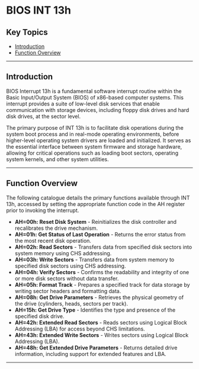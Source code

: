 # BIOS INT 13h

## Key Topics

+ [Introduction](#introduction)
+ [Function Overview](#function-overview)

---

## Introduction

BIOS Interrupt 13h is a fundamental software interrupt routine within the Basic Input/Output System (BIOS) of x86-based computer systems. This interrupt provides a suite of low-level disk services that enable communication with storage devices, including floppy disk drives and hard disk drives, at the sector level.

The primary purpose of INT 13h is to facilitate disk operations during the system boot process and in real-mode operating environments, before higher-level operating system drivers are loaded and initialized. It serves as the essential interface between system firmware and storage hardware, allowing for critical operations such as loading boot sectors, operating system kernels, and other system utilities.

---

## Function Overview

The following catalogue details the primary functions available through INT 13h, accessed by setting the appropriate function code in the AH register prior to invoking the interrupt.

- **AH=00h: Reset Disk System** - Reinitializes the disk controller and recalibrates the drive mechanism.
- **AH=01h: Get Status of Last Operation** - Returns the error status from the most recent disk operation.
- **AH=02h: Read Sectors** - Transfers data from specified disk sectors into system memory using CHS addressing.
- **AH=03h: Write Sectors** - Transfers data from system memory to specified disk sectors using CHS addressing.
- **AH=04h: Verify Sectors** - Confirms the readability and integrity of one or more disk sectors without data transfer.
- **AH=05h: Format Track** - Prepares a specified track for data storage by writing sector headers and formatting data.
- **AH=08h: Get Drive Parameters** - Retrieves the physical geometry of the drive (cylinders, heads, sectors per track).
- **AH=15h: Get Drive Type** - Identifies the type and presence of the specified disk drive.
- **AH=42h: Extended Read Sectors** - Reads sectors using Logical Block Addressing (LBA) for access beyond CHS limitations.
- **AH=43h: Extended Write Sectors** - Writes sectors using Logical Block Addressing (LBA).
- **AH=48h: Get Extended Drive Parameters** - Returns detailed drive information, including support for extended features and LBA.

---
